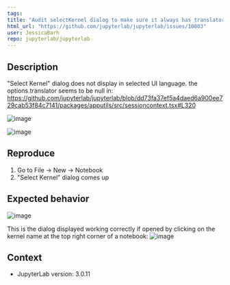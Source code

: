 ```yaml
---
tags: 
title: "Audit selectKernel dialog to make sure it always has translator"
html_url: "https://github.com/jupyterlab/jupyterlab/issues/10003"
user: JessicaBarh
repo: jupyterlab/jupyterlab
---
```


<!--
Welcome! Before creating a new issue:
* Search for relevant issues
* Follow the issue reporting guidelines:
https://jupyterlab.readthedocs.io/en/latest/getting_started/issue.html
-->

## Description
"Select Kernel" dialog does not display in selected UI language. 
the options.translator seems to be null in: https://github.com/jupyterlab/jupyterlab/blob/dd73fa37ef5a4daed6a900ee729cab53f84c7141/packages/apputils/src/sessioncontext.tsx#L320
<!--Describe the bug clearly and concisely. Include screenshots if possible-->
![image](https://user-images.githubusercontent.com/71149531/112410000-da73e480-8cf0-11eb-814f-40c18160d658.png)

![image](https://user-images.githubusercontent.com/71149531/112409831-91bc2b80-8cf0-11eb-8078-00cdb1d5441f.png)

## Reproduce

<!--Describe step-by-step instructions to reproduce the behavior-->

1. Go to File -> New -> Notebook
2. "Select Kernel" dialog comes up


<!--Describe how you diagnosed the issue. See the guidelines at
 https://jupyterlab.readthedocs.io/en/latest/getting_started/issue.html -->

## Expected behavior

![image](https://user-images.githubusercontent.com/71149531/112410991-8669ff80-8cf2-11eb-80e6-a17dec539f10.png)

This is the dialog displayed working correctly if opened by clicking on the kernel name at the top right corner of a notebook:
![image](https://user-images.githubusercontent.com/71149531/112411253-fb3d3980-8cf2-11eb-843f-7cbd9b6327b9.png)

## Context

<!--Complete the following for context, and add any other relevant context-->

- JupyterLab version: 3.0.11


